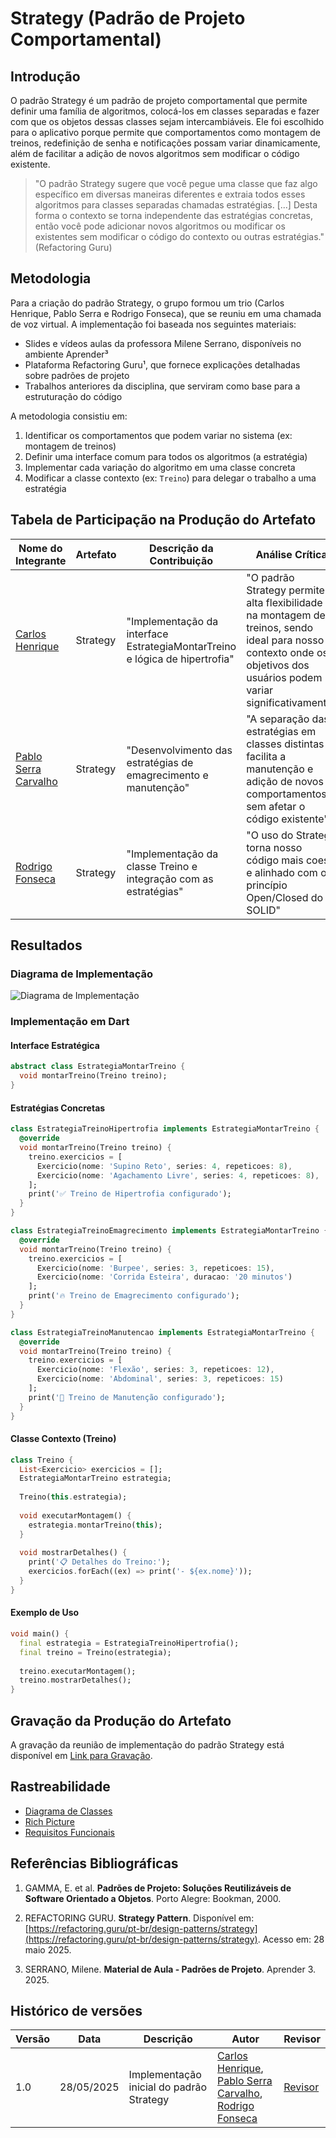 # Strategy (Padrão de Projeto Comportamental)

## Introdução

O padrão Strategy é um padrão de projeto comportamental que permite definir uma família de algoritmos, colocá-los em classes separadas e fazer com que os objetos dessas classes sejam intercambiáveis. Ele foi escolhido para o aplicativo porque permite que comportamentos como montagem de treinos, redefinição de senha e notificações possam variar dinamicamente, além de facilitar a adição de novos algoritmos sem modificar o código existente.

> "O padrão Strategy sugere que você pegue uma classe que faz algo específico em diversas maneiras diferentes e extraia todos esses algoritmos para classes separadas chamadas estratégias. [...] Desta forma o contexto se torna independente das estratégias concretas, então você pode adicionar novos algoritmos ou modificar os existentes sem modificar o código do contexto ou outras estratégias." (Refactoring Guru)

## Metodologia

Para a criação do padrão Strategy, o grupo formou um trio (Carlos Henrique, Pablo Serra e Rodrigo Fonseca), que se reuniu em uma chamada de voz virtual. A implementação foi baseada nos seguintes materiais:

- Slides e vídeos aulas da professora Milene Serrano, disponíveis no ambiente Aprender³
- Plataforma Refactoring Guru¹, que fornece explicações detalhadas sobre padrões de projeto
- Trabalhos anteriores da disciplina, que serviram como base para a estruturação do código

A metodologia consistiu em:
1. Identificar os comportamentos que podem variar no sistema (ex: montagem de treinos)
2. Definir uma interface comum para todos os algoritmos (a estratégia)
3. Implementar cada variação do algoritmo em uma classe concreta
4. Modificar a classe contexto (ex: `Treino`) para delegar o trabalho a uma estratégia

## Tabela de Participação na Produção do Artefato

<center>

| Nome do Integrante | Artefato | Descrição da Contribuição | Análise Crítica | Link Comprobatório |
|--------------------|----------|---------------------------|-----------------|--------------------|
| [Carlos Henrique](https://github.com/carlinn1) | Strategy | "Implementação da interface EstrategiaMontarTreino e lógica de hipertrofia" | "O padrão Strategy permite alta flexibilidade na montagem de treinos, sendo ideal para nosso contexto onde os objetivos dos usuários podem variar significativamente" | [Ata 05]() |
| [Pablo Serra Carvalho](https://github.com/Pabloserrapxx) | Strategy | "Desenvolvimento das estratégias de emagrecimento e manutenção" | "A separação das estratégias em classes distintas facilita a manutenção e adição de novos comportamentos sem afetar o código existente" | [Ata 05]() |
| [Rodrigo Fonseca](https://github.com/rodfon3301) | Strategy | "Implementação da classe Treino e integração com as estratégias" | "O uso do Strategy torna nosso código mais coeso e alinhado com o princípio Open/Closed do SOLID" | [Ata 05]() |

</center>

## Resultados

### Diagrama de Implementação
![Diagrama de Implementação](../image/DiagramaStrategy.png)

### Implementação em Dart

#### Interface Estratégica
```dart
abstract class EstrategiaMontarTreino {
  void montarTreino(Treino treino);
}
```

#### Estratégias Concretas
```dart
class EstrategiaTreinoHipertrofia implements EstrategiaMontarTreino {
  @override
  void montarTreino(Treino treino) {
    treino.exercicios = [
      Exercicio(nome: 'Supino Reto', series: 4, repeticoes: 8),
      Exercicio(nome: 'Agachamento Livre', series: 4, repeticoes: 8),
    ];
    print('✅ Treino de Hipertrofia configurado');
  }
}

class EstrategiaTreinoEmagrecimento implements EstrategiaMontarTreino {
  @override
  void montarTreino(Treino treino) {
    treino.exercicios = [
      Exercicio(nome: 'Burpee', series: 3, repeticoes: 15),
      Exercicio(nome: 'Corrida Esteira', duracao: '20 minutos')
    ];
    print('🔥 Treino de Emagrecimento configurado');
  }
}

class EstrategiaTreinoManutencao implements EstrategiaMontarTreino {
  @override
  void montarTreino(Treino treino) {
    treino.exercicios = [
      Exercicio(nome: 'Flexão', series: 3, repeticoes: 12),
      Exercicio(nome: 'Abdominal', series: 3, repeticoes: 15)
    ];
    print('🔄 Treino de Manutenção configurado');
  }
}
```

#### Classe Contexto (Treino)
```dart
class Treino {
  List<Exercicio> exercicios = [];
  EstrategiaMontarTreino estrategia;
  
  Treino(this.estrategia);
  
  void executarMontagem() {
    estrategia.montarTreino(this);
  }
  
  void mostrarDetalhes() {
    print('📋 Detalhes do Treino:');
    exercicios.forEach((ex) => print('- ${ex.nome}'));
  }
}
```

#### Exemplo de Uso
```dart
void main() {
  final estrategia = EstrategiaTreinoHipertrofia();
  final treino = Treino(estrategia);
  
  treino.executarMontagem();
  treino.mostrarDetalhes();
}
```

## Gravação da Produção do Artefato

A gravação da reunião de implementação do padrão Strategy está disponível em [Link para Gravação]().

## Rastreabilidade

- [Diagrama de Classes](https://unbarqdsw2025-1-turma01.github.io/2025.1-T01-_G3_EuMeAmo_Entrega_02/#/Modelagem/2.1.1.DiagramaDeClasses)
- [Rich Picture](https://unbarqdsw2025-1-turma01.github.io/2025.1-T01-_G3_EuMeAmo_Entrega_01/#/Base/1.2.2.RichPicture)
- [Requisitos Funcionais](https://unbarqdsw2025-1-turma01.github.io/2025.1-T01-_G3_EuMeAmo_Entrega_01/#/Base/1.5.6.Tabela-Requisitos)

## Referências Bibliográficas

1. GAMMA, E. et al. **Padrões de Projeto: Soluções Reutilizáveis de Software Orientado a Objetos**. Porto Alegre: Bookman, 2000.

2. REFACTORING GURU. **Strategy Pattern**. Disponível em: [https://refactoring.guru/pt-br/design-patterns/strategy](https://refactoring.guru/pt-br/design-patterns/strategy). Acesso em: 28 maio 2025.

3. SERRANO, Milene. **Material de Aula - Padrões de Projeto**. Aprender 3. 2025.

## Histórico de versões

| Versão | Data | Descrição | Autor | Revisor |
|--------|------|-----------|-------|---------|
| 1.0 | 28/05/2025 | Implementação inicial do padrão Strategy | [Carlos Henrique](https://github.com/carlinn1), [Pablo Serra Carvalho](https://github.com/Pabloserrapxx), [Rodrigo Fonseca](https://github.com/rodfon3301) | [Revisor]() |